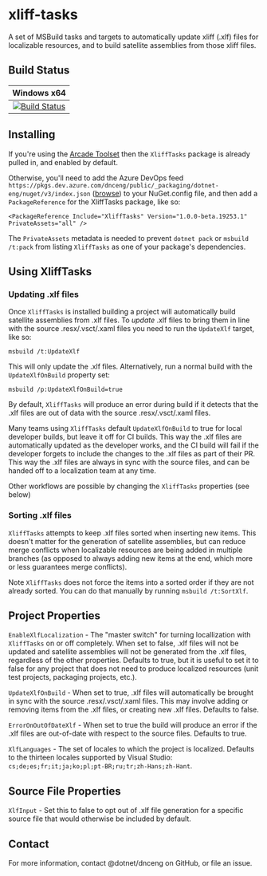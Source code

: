 # xliff-tasks

A set of MSBuild tasks and targets to automatically update xliff (.xlf) files for localizable resources, and to build satellite assemblies from those xliff files.

## Build Status

|Windows x64 |
|:------:|
|[![Build Status][win-x64-build-badge]][win-x64-build]|

## Installing

If you're using the [Arcade Toolset][arcade-toolset] then the `XliffTasks` package is already pulled in, and enabled by default.

Otherwise, you'll need to add the Azure DevOps feed `https://pkgs.dev.azure.com/dnceng/public/_packaging/dotnet-eng/nuget/v3/index.json` ([browse](https://dev.azure.com/dnceng/public/_packaging?_a=feed&feed=dotnet-eng)) to your NuGet.config file, and then add a `PackageReference` for the XliffTasks package, like so:

```
<PackageReference Include="XliffTasks" Version="1.0.0-beta.19253.1" PrivateAssets="all" />
```

The `PrivateAssets` metadata is needed to prevent `dotnet pack` or `msbuild /t:pack` from listing `XliffTasks` as one of your package's dependencies.

## Using XliffTasks

### Updating .xlf files

Once `XliffTasks` is installed building a project will automatically build satellite assemblies from .xlf files. To _update_ .xlf files to bring them in line with the source .resx/.vsct/.xaml files you need to run the `UpdateXlf` target, like so: 

```
msbuild /t:UpdateXlf
```

This will only update the .xlf files. Alternatively, run a normal build with the `UpdateXlfOnBuild` property set:

```
msbuild /p:UpdateXlfOnBuild=true
```

By default, `XliffTasks` will produce an error during build if it detects that the .xlf files are out of data with the source .resx/.vsct/.xaml files.

Many teams using `XliffTasks` default `UpdateXlfOnBuild` to true for local developer builds, but leave it off for CI builds. This way the .xlf files are automatically updated as the developer works, and the CI build will fail if the developer forgets to include the changes to the .xlf files as part of their PR. This way the .xlf files are always in sync with the source files, and can be handed off to a localization team at any time.

Other workflows are possible by changing the `XliffTasks` properties (see below)

### Sorting .xlf files

`XliffTasks` attempts to keep .xlf files sorted when inserting new items. This doesn't matter for the generation of satellite assemblies, but can reduce merge conflicts when localizable resources are being added in multiple branches (as opposed to always adding new items at the end, which more or less guarantees merge conflicts).

Note `XliffTasks` does not force the items into a sorted order if they are not already sorted. You can do that manually by running `msbuild /t:SortXlf`.

## Project Properties

`EnableXlfLocalization` - The "master switch" for turning locallization with `XliffTasks` on or off completely. When set to false, .xlf files will not be updated and satellite assemblies will not be generated from the .xlf files, regardless of the other properties. Defaults to true, but it is useful to set it to false for any project that does not need to produce localized resources (unit test projects, packaging projects, etc.).

`UpdateXlfOnBuild` - When set to true, .xlf files will automatically be brought in sync with the source .resx/.vsct/.xaml files. This may involve adding or removing items from the .xlf files, or creating new .xlf files. Defaults to false.

`ErrorOnOutOfDateXlf` - When set to true the build will produce an error if the .xlf files are out-of-date with respect to the source files. Defaults to true.

`XlfLanguages` - The set of locales to which the project is localized. Defaults to the thirteen locales supported by Visual Studio: `cs;de;es;fr;it;ja;ko;pl;pt-BR;ru;tr;zh-Hans;zh-Hant`.

## Source File Properties

`XlfInput` - Set this to false to opt out of .xlf file generation for a specific source file that would otherwise be included by default.

## Contact

For more information, contact @dotnet/dnceng on GitHub, or file an issue.
 
[win-x64-build-badge]: https://dev.azure.com/dnceng/internal/_apis/build/status/dotnet/xliff-tasks/dotnet-xliff-tasks-official-ci?branchName=master
[win-x64-build]: https://dev.azure.com/dnceng/internal/_build?definitionId=485&branchName=master
[arcade-toolset]: https://github.com/dotnet/arcade
